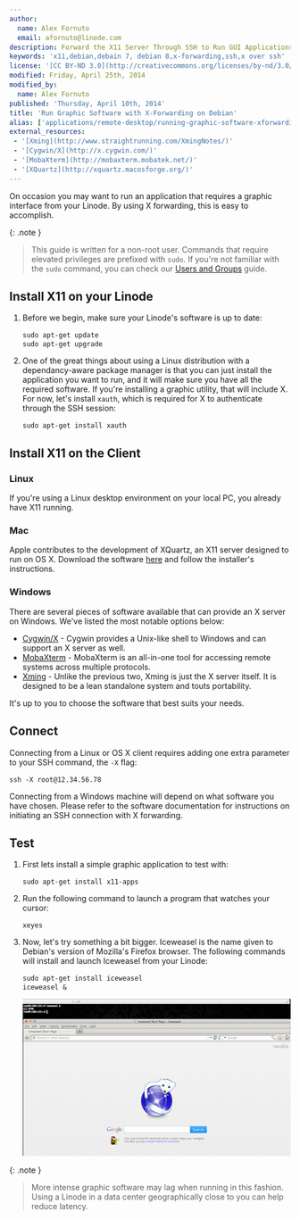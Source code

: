 ```yaml
---
author:
  name: Alex Fornuto
  email: afornuto@linode.com
description: Forward the X11 Server Through SSH to Run GUI Applications from Your Linode
keywords: 'x11,debian,debain 7, debian 8,x-forwarding,ssh,x over ssh'
license: '[CC BY-ND 3.0](http://creativecommons.org/licenses/by-nd/3.0/us/)'
modified: Friday, April 25th, 2014
modified_by:
  name: Alex Fornuto
published: 'Thursday, April 10th, 2014'
title: 'Run Graphic Software with X-Forwarding on Debian'
alias: ['applications/remote-desktop/running-graphic-software-xforwarding-debian','remote-desktops/x-forwarding-debian-7/','remote-desktops/running-graphic-software-on-your-linode-with-xforwarding-on-debian-7/']
external_resources:
 - '[Xming](http://www.straightrunning.com/XmingNotes/)'
 - '[Cygwin/X](http://x.cygwin.com/)'
 - '[MobaXterm](http://mobaxterm.mobatek.net/)'
 - '[XQuartz](http://xquartz.macosforge.org/)'
---
```


On occasion you may want to run an application that requires a graphic interface from your Linode. By using X forwarding, this is easy to accomplish.

 {: .note }
>
> This guide is written for a non-root user. Commands that require elevated privileges are prefixed with `sudo`. If you're not familiar with the `sudo` command, you can check our [Users and Groups](/docs/tools-reference/linux-users-and-groups) guide.

## Install X11 on your Linode

1.  Before we begin, make sure your Linode's software is up to date:

        sudo apt-get update
        sudo apt-get upgrade

2.  One of the great things about using a Linux distribution with a dependancy-aware package manager is that you can just install the application you want to run, and it will make sure you have all the required software. If you're installing a graphic utility, that will include X. For now, let's install `xauth`, which is required for X to authenticate through the SSH session:

        sudo apt-get install xauth

## Install X11 on the Client

### Linux

If you're using a Linux desktop environment on your local PC, you already have X11 running.

### Mac

Apple contributes to the development of XQuartz, an X11 server designed to run on OS X. Download the software [here](http://xquartz.macosforge.org/) and follow the installer's instructions.

### Windows

There are several pieces of software available that can provide an X server on Windows. We've listed the most notable options below:

-   [Cygwin/X](http://x.cygwin.com/) - Cygwin provides a Unix-like shell to Windows and can support an X server as well.
-   [MobaXterm](http://mobaxterm.mobatek.net/) - MobaXterm is an all-in-one tool for accessing remote systems across multiple protocols.
-   [Xming](http://www.straightrunning.com/XmingNotes/) - Unlike the previous two, Xming is just the X server itself. It is designed to be a lean standalone system and touts portability.

It's up to you to choose the software that best suits your needs.

## Connect

Connecting from a Linux or OS X client requires adding one extra parameter to your SSH command, the `-X` flag:

    ssh -X root@12.34.56.78

Connecting from a Windows machine will depend on what software you have chosen. Please refer to the software documentation for instructions on initiating an SSH connection with X forwarding.

## Test

1.  First lets install a simple graphic application to test with:

        sudo apt-get install x11-apps

2.  Run the following command to launch a program that watches your cursor:

        xeyes

3.  Now, let's try something a bit bigger. Iceweasel is the name given to Debian's version of Mozilla's Firefox browser. The following commands will install and launch Iceweasel from your Linode:

        sudo apt-get install iceweasel
        iceweasel &

    [![Iceweasel, running on a Linode](/docs/assets/1632-xforwarding3_small.png)](/docs/assets/1633-xforwarding_3.png)

 {: .note }
>
> More intense graphic software may lag when running in this fashion. Using a Linode in a data center geographically close to you can help reduce latency.
